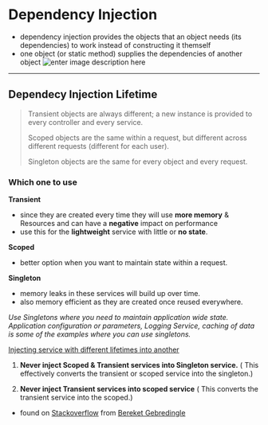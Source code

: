 # Dependency Injection

- dependency injection provides the objects that an object needs (its dependencies) to work instead of constructing it themself
- one object (or static method) supplies the dependencies of another object
![enter image description here](https://i.imgur.com/aW0yYJM.jpg)

***

## Dependecy Injection Lifetime

>Transient objects are always different; a new instance is provided to every controller and every service.
>
>Scoped objects are the same within a request, but different across different requests (different for each user).
>
>Singleton objects are the same for every object and every request.

### Which one to use

**Transient**

-   since they are created every time they will use **more memory** & Resources and can have a **negative** impact on performance
-   use this for the **lightweight** service with little or **no state**.

**Scoped**

-   better option when you want to maintain state within a request.

**Singleton**

-   memory leaks in these services will build up over time.
-   also memory efficient as they are created once reused everywhere.

_Use Singletons where you need to maintain application wide state. Application configuration or parameters, Logging Service, caching of data is some of the examples where you can use singletons._

<ins>Injecting service with different lifetimes into another</ins>

1.  **Never inject Scoped & Transient services into Singleton service.** ( This effectively converts the transient or scoped service into the singleton.)
    
2.  **Never inject Transient services into scoped service** ( This converts the transient service into the scoped.)

- found on [Stackoverflow](https://stackoverflow.com/questions/38138100/addtransient-addscoped-and-addsingleton-services-differences) from [Bereket Gebredingle](https://stackoverflow.com/users/8954773/bereket-gebredingle)